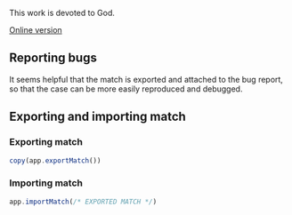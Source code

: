 This work is devoted to God.


[Online version](https://sanjosolutions.github.io/card-game/client/build/)

## Reporting bugs

It seems helpful that the match is exported and attached to the bug report,
so that the case can be more easily reproduced and debugged.

## Exporting and importing match

### Exporting match

```js
copy(app.exportMatch())
```

### Importing match

```js
app.importMatch(/* EXPORTED MATCH */)
```
